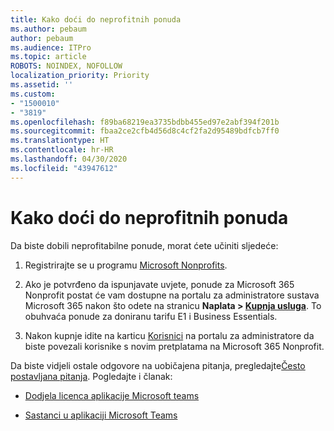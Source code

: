 ```yaml
---
title: Kako doći do neprofitnih ponuda
ms.author: pebaum
author: pebaum
ms.audience: ITPro
ms.topic: article
ROBOTS: NOINDEX, NOFOLLOW
localization_priority: Priority
ms.assetid: ''
ms.custom:
- "1500010"
- "3819"
ms.openlocfilehash: f89ba68219ea3735bdbb455ed97e2abf394f201b
ms.sourcegitcommit: fbaa2ce2cfb4d56d8c4cf2fa2d95489bdfcb7ff0
ms.translationtype: HT
ms.contentlocale: hr-HR
ms.lasthandoff: 04/30/2020
ms.locfileid: "43947612"
---
```

# <a name="how-to-get-nonprofit-offers"></a>Kako doći do neprofitnih ponuda

Da biste dobili neprofitabilne ponude, morat ćete učiniti sljedeće:

1. Registrirajte se u programu [Microsoft Nonprofits](https://go.microsoft.com/fwlink/p/?linkid=2008962).

2. Ako je potvrđeno da ispunjavate uvjete, ponude za Microsoft 365 Nonprofit postat će vam dostupne na portalu za administratore sustava Microsoft 365 nakon što odete na stranicu **Naplata > [Kupnja usluga](https://go.microsoft.com/fwlink/p/?linkid=868433)**. To obuhvaća ponude za doniranu tarifu E1 i Business Essentials.

3. Nakon kupnje idite na karticu [Korisnici](https://admin.microsoft.com/Adminportal/Home#/users) na portalu za administratore da biste povezali korisnike s novim pretplatama na Microsoft 365 Nonprofit.

Da biste vidjeli ostale odgovore na uobičajena pitanja, pregledajte[Često postavljana pitanja](https://www.microsoft.com/microsoft-365/nonprofit/office-365-nonprofit#coreui-heading-67lnrlz). Pogledajte i članak:

- [Dodjela licenca aplikacije Microsoft teams](https://docs.microsoft.com/MicrosoftTeams/assign-teams-licenses)

- [Sastanci u aplikaciji Microsoft Teams](https://docs.microsoft.com/MicrosoftTeams/tutorial-meetings-in-teams)
